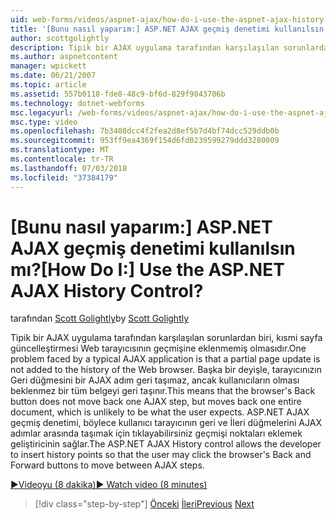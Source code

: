 ```yaml
---
uid: web-forms/videos/aspnet-ajax/how-do-i-use-the-aspnet-ajax-history-control
title: '[Bunu nasıl yaparım:] ASP.NET AJAX geçmiş denetimi kullanılsın mı? | Microsoft Docs'
author: scottgolightly
description: Tipik bir AJAX uygulama tarafından karşılaşılan sorunlardan biri, kısmi sayfa güncelleştirmesi Web tarayıcısının geçmişine eklenmemiş olmasıdır. Tarayıcının b buna...
ms.author: aspnetcontent
manager: wpickett
ms.date: 06/21/2007
ms.topic: article
ms.assetid: 557b0118-fde8-48c9-bf6d-829f9043706b
ms.technology: dotnet-webforms
msc.legacyurl: /web-forms/videos/aspnet-ajax/how-do-i-use-the-aspnet-ajax-history-control
msc.type: video
ms.openlocfilehash: 7b3408dcc4f2fea2d8ef5b7d4bf74dcc529ddb0b
ms.sourcegitcommit: 953ff9ea4369f154d6fd0239599279ddd3280009
ms.translationtype: MT
ms.contentlocale: tr-TR
ms.lasthandoff: 07/03/2018
ms.locfileid: "37384179"
---
```

<a name="how-do-i-use-the-aspnet-ajax-history-control"></a><span data-ttu-id="771c7-105">[Bunu nasıl yaparım:] ASP.NET AJAX geçmiş denetimi kullanılsın mı?</span><span class="sxs-lookup"><span data-stu-id="771c7-105">[How Do I:] Use the ASP.NET AJAX History Control?</span></span>
====================
<span data-ttu-id="771c7-106">tarafından [Scott Golightly](https://github.com/scottgolightly)</span><span class="sxs-lookup"><span data-stu-id="771c7-106">by [Scott Golightly](https://github.com/scottgolightly)</span></span>

<span data-ttu-id="771c7-107">Tipik bir AJAX uygulama tarafından karşılaşılan sorunlardan biri, kısmi sayfa güncelleştirmesi Web tarayıcısının geçmişine eklenmemiş olmasıdır.</span><span class="sxs-lookup"><span data-stu-id="771c7-107">One problem faced by a typical AJAX application is that a partial page update is not added to the history of the Web browser.</span></span> <span data-ttu-id="771c7-108">Başka bir deyişle, tarayıcınızın Geri düğmesini bir AJAX adım geri taşımaz, ancak kullanıcıların olması beklenmez bir tüm belgeyi geri taşınır.</span><span class="sxs-lookup"><span data-stu-id="771c7-108">This means that the browser's Back button does not move back one AJAX step, but moves back one entire document, which is unlikely to be what the user expects.</span></span> <span data-ttu-id="771c7-109">ASP.NET AJAX geçmiş denetimi, böylece kullanıcı tarayıcının geri ve İleri düğmelerini AJAX adımlar arasında taşımak için tıklayabilirsiniz geçmişi noktaları eklemek geliştiricinin sağlar.</span><span class="sxs-lookup"><span data-stu-id="771c7-109">The ASP.NET AJAX History control allows the developer to insert history points so that the user may click the browser's Back and Forward buttons to move between AJAX steps.</span></span>

[<span data-ttu-id="771c7-110">&#9654;Videoyu (8 dakika)</span><span class="sxs-lookup"><span data-stu-id="771c7-110">&#9654; Watch video (8 minutes)</span></span>](https://channel9.msdn.com/Blogs/ASP-NET-Site-Videos/how-do-i-use-the-aspnet-ajax-history-control)

> [!div class="step-by-step"]
> <span data-ttu-id="771c7-111">[Önceki](how-do-i-use-the-aspnet-ajax-updateprogress-control.md)
> [İleri](how-do-i-implement-the-ajax-after-processing-pattern.md)</span><span class="sxs-lookup"><span data-stu-id="771c7-111">[Previous](how-do-i-use-the-aspnet-ajax-updateprogress-control.md)
[Next](how-do-i-implement-the-ajax-after-processing-pattern.md)</span></span>
